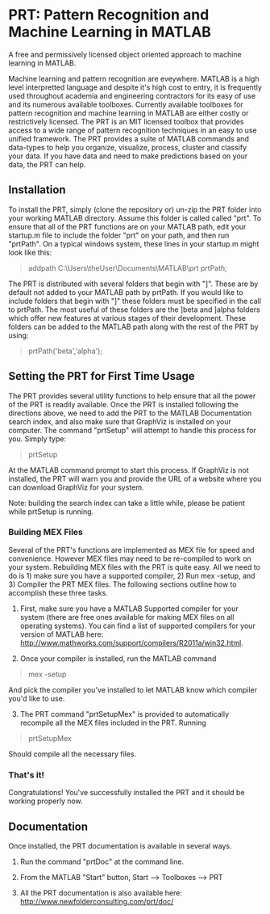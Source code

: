 PRT: Pattern Recognition and Machine Learning in MATLAB
=========

A free and permissively licensed object oriented approach to machine learning in MATLAB.

Machine learning and pattern recognition are eveywhere. MATLAB is a high level interpretted language and despite it's high cost to entry, it is frequently used throughout academia and engineering contractors for its easy of use and its numerous available toolboxes. Currently available toolboxes for pattern recognition and machine learning in MATLAB are either costly or restrictively licensed. The PRT is an MIT licensed toolbox that provides access to a wide range of pattern recognition techniques in an easy to use unified framework. The PRT provides a suite of MATLAB commands and data-types to help you organize, visualize, process, cluster and classify your data. If you have data and need to make predictions based on your data, the PRT can help.

Installation
------------

To install the PRT, simply (clone the repository or) un-zip the PRT folder into your working MATLAB directory. Assume this folder is called called "prt". To ensure that all of the PRT functions are on your MATLAB path, edit your startup.m file to include the folder "prt" on your path, and then run "prtPath". On a typical windows system, these lines in your startup.m might look like this:

> addpath C:\Users\theUser\Documents\MATLAB\prt
> prtPath;

The PRT is distributed with several folders that begin with "]". These are by default not added to your MATLAB path by prtPath. If you would like to include folders that begin with "]" these folders must be specified in the call to prtPath. The most useful of these folders are the ]beta and ]alpha folders which offer new features at various stages of their development. These folders can be added to the MATLAB path along with the rest of the PRT by using:

> prtPath('beta','alpha');


Setting the PRT for First Time Usage
------------------------------------

The PRT provides several utility functions to help ensure that all the power of the PRT is readily available. Once the PRT is installed following the directions above, we need to add the PRT to the MATLAB Documentation search index, and also make sure that GraphViz is installed on your computer. The command "prtSetup" will attempt to handle this process for you. Simply type:

> prtSetup

At the MATLAB command prompt to start this process. If GraphViz is not installed, the PRT will warn you and provide the URL of a website where you can download GraphViz for your system.

Note: building the search index can take a little while, please be patient while prtSetup is running.

### Building MEX Files

Several of the PRT's functions are implemented as MEX file for speed and convenience. However MEX files may need to be re-compiled to work on your system. Rebuilding MEX files with the PRT is quite easy. All we need to do is 1) make sure you have a supported compiler, 2) Run mex -setup, and 3) Compiler the PRT MEX files. The following sections outline how to accomplish these three tasks.

1) First, make sure you have a MATLAB Supported compiler for your system (there are free ones available for making MEX files on all operating systems). You can find a list of supported compilers for your version of MATLAB here: http://www.mathworks.com/support/compilers/R2011a/win32.html.

2) Once your compiler is installed, run the MATLAB command

> mex -setup

And pick the compiler you've installed to let MATLAB know which compiler you'd like to use.

3) The PRT command "prtSetupMex" is provided to automatically recompile all the MEX files included in the PRT. Running

> prtSetupMex

Should compile all the necessary files.

### That's it!

Congratulations! You've successfully installed the PRT and it should be working properly now.

Documentation
-------------

Once installed, the PRT documentation is available in several ways.

 1) Run the command "prtDoc" at the command line.
 
 2) From the MATLAB "Start" button, Start --> Toolboxes --> PRT
 
 3) All the PRT documentation is also available here: <http://www.newfolderconsulting.com/prt/doc/>